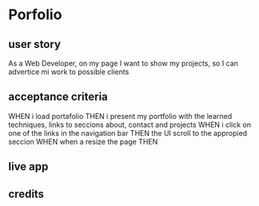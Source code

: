 # Porfolio

## user story
As a Web Developer, on my page I want to show my projects, so I can 
advertice mi work to possible clients 

## acceptance criteria
WHEN i load portafolio
THEN i present my portfolio with the learned techniques, links to seccions about, contact and projects
WHEN i click on one of the links in the navigation bar
THEN the UI scroll to the appropied seccion
WHEN when a resize the page 
THEN 

## live app

## credits